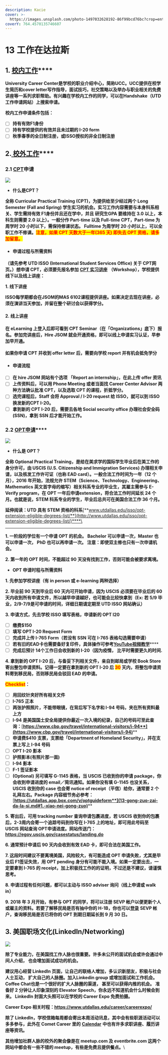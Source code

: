 ```yaml
---
description: Kacie
cover: >-
  https://images.unsplash.com/photo-1497032628192-86f99bcd76bc?crop=entropy&cs=srgb&fm=jpg&ixid=MnwxOTcwMjR8MHwxfHNlYXJjaHw0fHx3b3JrfGVufDB8fHx8MTYzOTgxNzEwNg&ixlib=rb-1.2.1&q=85
coverY: 764.4570135746607
---
```


# 13 工作在达拉斯

## 1. [**校内工作**](https://studentemployment.utdallas.edu/on-campus/)****

**University Career Center是学校的职业介绍中心，简称UCC。UCC提供在校学生简历和cover letter写作指导，面试技巧，社交策略以及举办与职业相关的免费讲座等一系列求职帮助。有兴趣在学校内工作的同学，可以在Handshake（UTD工作申请网站）上搜索申请。**

**校内工作申请条件包括：**

* [ ] **持有有效F1身份**
* [ ] **持有学校提供的有效并且未过期的 I-20 form**
* [ ] **秋季春季的全日制注册，或ISSO授权的非全日制注册**&#x20;

## 2.[ **校外工作**](https://studentemployment.utdallas.edu/off-campus/)****

### **2.1** [**CPT**](https://www.utdallas.edu/isso/cpt/)**申请**

![](<../.gitbook/assets/image (5).png>)

* **什么是CPT？**

**全称 Curricular Practical Training (CPT)，为提供给至少经过两个 Long Semester (Fall and Spring) 学生实习的机会。实习工作内容需要与本身科系相关、学生需持有效 F1身份并且还在学中，并且 研究生GPA 要维持在 3.0 以上，本科生则需要 2.0 以上）。一般分作 Part-time 以及 Full-time CPT，Part-time 为周学时 20 小时以下，需保持修课状态。 Fulltime 为周学时 20 小时以上，可以全职工作不修课。**<mark style="color:red;">**注意，如果 CPT 天数大于一年(365 天) 即失去 OPT 资格，请多加留意。**</mark>

* #### **申请过程与所需资料**

**（请先参考 UTD ISSO (International Student Services Office) 关于 CPT网页。）想申请 CPT，必须要先报名参加** [**CPT 实习讲座**](https://www.utdallas.edu/isso/cpt/) **（Workshop），学校提供线下以及线上讲座：**

**1. 线下讲座**

&#x20;**ISSO每学期都会在JSOM的MAS 6102课程提供讲座。如果决定去现在讲座，必须在演讲当天参加，并留在整个研讨会以获得学分。**

#### **2. 线上讲座**

#### **在 eLearning 上登入后即可看到 CPT Seminar（在「Organizations」底下）报名。参加完讲座后，Hire JSOM 就会开通资格，即可以线上申请实习认证，早参加早开通。**

**如果你申请 CPT 并收到 offer letter 后，需要向学校 report 并有机会抵免学分**

* #### **申请流程**

<!---->

* [ ] **在 hire JSOM 网站有个选项 「Report an internship」，在此上传 offer 资讯**
* [ ] **上传资料后，可以用 Phone Meeting 或者当面找 Career Center Advisor 两种方法确认批准 CPT，以及选取 CPT 的课程，折抵学分。**
* [ ] **选完课程后，Staff 会将 Approval / I-20 request 给 ISSO，就可以到 ISSO 换发新的CPT I-20。**
* [ ] **拿到新的 CPT I-20 后，需要去各地 Social security office 办理社会安全码 (SSN)，拿到 SSN 后才能开始工作。**

### **2.2** [**OPT申请**](https://www.utdallas.edu/isso/opt-post/)****

![](<../.gitbook/assets/image (1).png>)

* **什么是 OPT？**

&#x20;**全称 Optional Practical Training，是给在美求学的国际学生毕业后在美工作的身分许可，由 USCIS (U.S. Citizenship and Immigration Services) 办理相关申请，以及核发工作许可证（也称 EAD card）。一般合法工作时间为一年（12 个月），2016 年开始，法规允许 STEM（Science、Technology、Engineering、Mathematics 英文首字母的缩写）相关科系专业的毕业生，其雇主需参与 E-Verify program，在 OPT 一年后申请extension，将合法工作时间延长 24 个月。也就是说，STEM 科系专业的学生，​​毕业后总共可在美国合法工作 36 个月。**

**延伸阅读：UTD 具有 STEM 资格的科系**[**www.utdallas.edu/isso/opt-extension-eligible-degrees-list/**](http://www.utdallas.edu/isso/opt-extension-eligible-degrees-list/)****\
****

**1. 一阶段的学位有一个申请 OPT 的机会。 Bachelor 可以申请一次，Master 也可以申请一次， PhD 也可以再申请一次。 注意：即使双主修也只有一次申请机会。**

**2. 第一年的 OPT 时间，不能超过 90 天没有找到工作，否则可能会被要求离境。**

* **OPT 申请时程与所需资料**

**1. 先参加学校讲座（有 in person 或 e-learning 两种选择）**

**2. 毕业前 90 天到毕业后 60 天内可开始申请，因为 USCIS 必须要在毕业后的 60 天内收到所有申请文件，所以越早申请越好，也可能会比较快拿到（Ex: 若 5/9 毕业，2/9-7/9是可申请的时间，详细日期请定期至 UTD ISSO 网站确认）**&#x20;

**3. 申请方式，先去学校 ISSO 填写表格，申请新的 OPT I20**

* [ ] **缴费$150**
* [ ] **填写 OPT I-20 Request Form**
* [ ] **完成并上传 I-765 Form（若没有 SSN 可在 I-765 表格勾选需要申请）**
* [ ] **若有旧的EAD卡也需要备好复印件，具体操作可参考**[**YouTube视频教学**](https://www.youtube.com/watch?v=HcyplD8WNOs)****
* [ ] **完成后预计 14个工作日会收到新的 I-20（因为疫情， 比平时需要更久的时间.**

**4.  拿到新的 OPT I-20 后，与备妥下列相关文件，亲自到邮局或学校 Book Store 寄出整包申请资料。记得一定要在拿到新的 OPT I-20 后 **<mark style="color:red;">**30**</mark>** 天内，将整包申请资料寄到移民局，否则移民局会驳回 EAD 的申请。**

<mark style="color:red;">**Checklist**</mark>**：**

* [ ] **用回纹针夹好所有相关文件**
* [ ] **I-765 正本**
* [ ] **两张护照照片，不能带眼镜，在背后写下名字和 I-94 号码，夹在所有资料最上方**
* [ ] **I-94 是美国国土安全局提供你最近一次入境的纪录，自己的号码可至此查询：**[**https://www.cbp.gov/travel/international-visitors/i-94**](https://www.cbp.gov/travel/international-visitors/i-94)****
* [ ] **申请费$410 支票，支票给「Department of Homeland Security」，并在支票上写上 I-94 号码**
* [ ] **OPT I-20 影本**
* [ ] **护照影本(有照片那一面)**
* [ ] **I-94 影本**
* [ ] **F-1 签证影本**
* [ ] **(Optional) 另可填写 G-1145 表格，当 USCIS 已收到你的申请 package，你会收到申请进度的 email／简讯通知。如果你没有填 G-1145 也没关系，USCIS 收到你的 case 也会寄 notice of receipt（平信）给你，通常要 2 个礼拜左右。Package 内容细节务必参考：**[**https://utdallas.app.box.com/v/optguideform**](13-gong-zuo-zai-da-la-si.md#1.-xiao-nei-gong-zuo)****

**5. 寄出后，可用 tracking number 查询申请包裹进度，若 USCIS 收到你的包裹后，2-3周内会寄一个追踪号码到你写在 I-765 上的地址，即可用此号码至 USCIS 网站查询 OPT申请进度。网站传送门：https://egov.uscis.gov/casestatus/landing.do**

**6. 通常预计申请后 90 天内会收到有效 EAD 卡，即可合法在美国工作。**

**7. 这段时间建议不要离境美国，风险较大，有可能造成 OPT 申请失败，尤其是毕业后 F1签证失效，用 OPT pending 身分有可能不能入境。如果一定要出去，一定要拿到 I-765 的 receipt，加上积极找工作的的证明，不过还是不建议，请谨慎思考。**

**8. 申请过程有任何问题，都可以主动与 ISSO adviser 询问（线上申请或 walk in）**

**9. 2018 年 3 月开始，有参与 OPT 的同学，将可以注册 SEVP 帐户以便更新个人或雇主的资料。若要了解移民局是否有抽中你的 H-1B，你也可以**[**登录**](https://sevp.ice.gov/opt/#/login) **SEVP 帐户，查询移民局是否已将你的 OPT 到期日期延长到 9 月 30 日。**

## **3. 美国职场文化(LinkedIn/Networking)**

![](<../.gitbook/assets/image (10) (1).png>)

**除了专业能力，在美国找工作人脉也很重要。许多未公开的面试机会或许会通过中间人介绍， 也会增加面试成功的机会。**

**建议用心经营 LinkedIn 页面，让自己的联络人增加，多认识新朋友，积极与社会人士互动， 扩大自己的人脉圈。加入Linkedin group 或增加面试和工作机会。Coffee Chat也是一个很好的扩大人脉圈的渠道， 甚至可以获得内推的机会。 准备好 2 分钟让人印象深刻的 Elevator Speech，你永远不知道机会什么时候会到来。 LinkedIn 封面大头照可以在学校的 Career Expo 免费拍摄。**

**Career Expo 相关时程：https://www.utdallas.edu/career/careerexpo/**

**除了 LinkedIn，学校信箱每周都会寄出本周活动讯息，其中会有些职涯活动可以多多参与，此外在 Comet Career 里的** [**Calendar**](https://www.utdallas.edu/career/cometcareers/) **中也有许多求职讲座、履历讲座等资讯。**

**其他增加社群人脉的校外的聚会像是在 meetup.com 及 eventbrite.com 这两个网站中都会有一些不错的 meetup，有些是免费且提供餐点。**\
